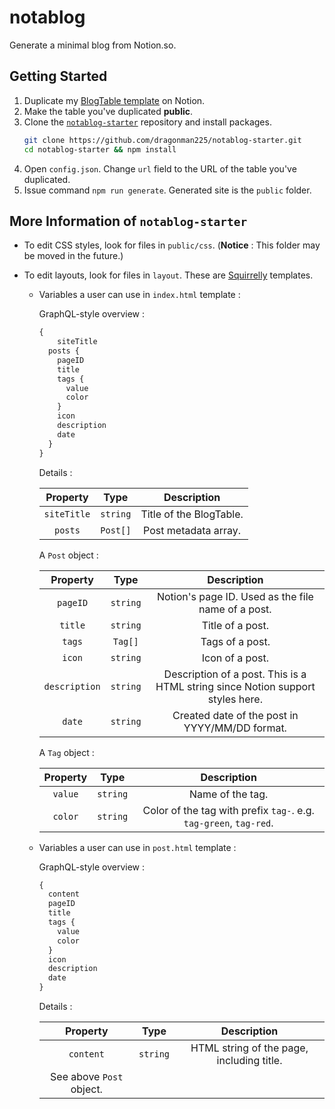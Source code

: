 # notablog

Generate a minimal blog from Notion.so.

## Getting Started

1. Duplicate my [BlogTable template](https://www.notion.so/937c97eb6efb47f5864dc7fa66bbe88a?v=7076048baf9842238b74342f6b491c5b) on Notion.
2. Make the table you've duplicated **public**.
3. Clone the [`notablog-starter`](https://github.com/dragonman225/notablog-starter) repository and install packages.
   ```bash
   git clone https://github.com/dragonman225/notablog-starter.git
   cd notablog-starter && npm install
   ```
4. Open `config.json`. Change `url` field to the URL of the table you've duplicated.
5. Issue command `npm run generate`. Generated site is the `public` folder.

## More Information of `notablog-starter`

* To edit CSS styles, look for files in `public/css`. (**Notice** : This folder may be moved in the future.)
* To edit layouts, look for files in `layout`. These are [Squirrelly](https://squirrelly.js.org/) templates.
  
  * Variables a user can use in `index.html` template :
  
    GraphQL-style overview :
  
    ```javascript
    {
    	siteTitle
      posts {
        pageID
        title
        tags {
          value
          color
        }
        icon
        description
        date
      }
    }
    ```
    
    Details :
  
    |  Property   |   Type   |       Description       |
    | :---------: | :------: | :---------------------: |
    | `siteTitle` | `string` | Title of the BlogTable. |
    |   `posts`   | `Post[]` |  Post metadata array.   |
  
    A `Post` object :
  
    |   Property    |   Type   |                         Description                          |
    | :-----------: | :------: | :----------------------------------------------------------: |
    |   `pageID`    | `string` |      Notion's page ID. Used as the file name of a post.      |
    |    `title`    | `string` |                       Title of a post.                       |
    |    `tags`     | `Tag[]`  |                       Tags of a post.                        |
    |    `icon`     | `string` |                       Icon of a post.                        |
    | `description` | `string` | Description of a post. This is a HTML string since Notion support styles here. |
    |    `date`     | `string` |        Created date of the post in YYYY/MM/DD format.        |
  
    A `Tag` object :
  
    | Property |   Type   |                         Description                          |
    | :------: | :------: | :----------------------------------------------------------: |
    | `value`  | `string` |                       Name of the tag.                       |
    | `color`  | `string` | Color of the tag with prefix `tag-`. e.g. `tag-green`, `tag-red`. |
  
  * Variables a user can use in `post.html` template : 
  
    GraphQL-style overview :
    
    ```javascript
    {
      content
      pageID
      title
      tags {
        value
        color
      }
      icon
      description
      date
    }
    ```
    
    Details :
    
    |         Property         |   Type   |                Description                |
    | :----------------------: | :------: | :---------------------------------------: |
    |        `content`         | `string` | HTML string of the page, including title. |
    | See above `Post` object. |          |                                           |
  
